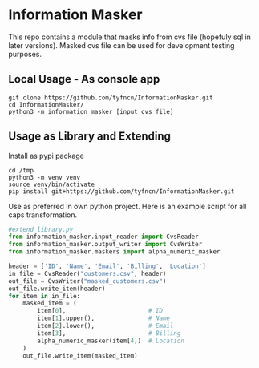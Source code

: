 # Information Masker

This repo contains a module that masks info from cvs file (hopefuly sql in later versions).
Masked cvs file can be used for development testing purposes.

## Local Usage - As console app
```console
git clone https://github.com/tyfncn/InformationMasker.git
cd InformationMasker/
python3 -m information_masker [input cvs file]
```

## Usage as Library and Extending
Install as pypi package
```
cd /tmp
python3 -m venv venv
source venv/bin/activate
pip install git+https://github.com/tyfncn/InformationMasker.git
```
Use as preferred in own python project. Here is an example script for all caps transformation.
```python
#extend_library.py
from information_masker.input_reader import CvsReader
from information_masker.output_writer import CvsWriter
from information_masker.maskers import alpha_numeric_masker

header = ['ID', 'Name', 'Email', 'Billing', 'Location']
in_file = CvsReader("customers.csv", header)
out_file = CvsWriter("masked_customers.csv")
out_file.write_item(header)
for item in in_file:
    masked_item = (
        item[0],                       # ID
        item[1].upper(),               # Name    
        item[2].lower(),               # Email 
        item[3],                       # Billing
        alpha_numeric_masker(item[4])  # Location
    )
    out_file.write_item(masked_item)

```